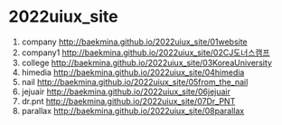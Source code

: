 # 2022uiux_site
1. company http://baekmina.github.io/2022uiux_site/01website
2. company1 http://baekmina.github.io/2022uiux_site/02CJ도너스캠프
3. college http://baekmina.github.io/2022uiux_site/03KoreaUniversity
4. himedia http://baekmina.github.io/2022uiux_site/04himedia
5. nail http://baekmina.github.io/2022uiux_site/05from_the_nail
6. jejuair http://baekmina.github.io/2022uiux_site/06jejuair
7. dr.pnt http://baekmina.github.io/2022uiux_site/07Dr_PNT
8. parallax http://baekmina.github.io/2022uiux_site/08parallax